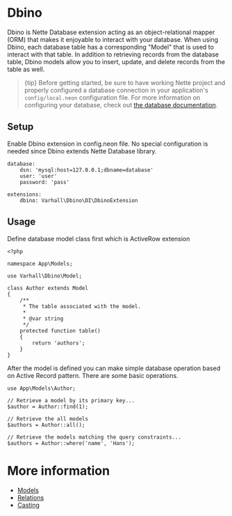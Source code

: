 # Dbino

Dbino is Nette Database extension acting as an object-relational mapper (ORM) that makes it enjoyable to interact with your database. When using Dbino, each database table has a corresponding "Model" that is used to interact with that table. In addition to retrieving records from the database table, Dbino models allow you to insert, update, and delete records from the table as well.

> {tip} Before getting started, be sure to have working Nette project and properly configured a database connection in your application's `config/local.neon` configuration file. For more information on configuring your database, check out [the database documentation](https://doc.nette.org/en/3.1/database).

## Setup

Enable Dbino extension in config.neon file. No special configuration is needed since Dbino extends Nette Database library.

    database:
        dsn: 'mysql:host=127.0.0.1;dbname=database'
        user: 'user'
        password: 'pass'

    extensions:
        dbino: Varhall\Dbino\DI\DbinoExtension

## Usage

Define database model class first which is ActiveRow extension

    <?php

    namespace App\Models;

    use Varhall\Dbino\Model;

    class Author extends Model
    {
        /**
         * The table associated with the model.
         *
         * @var string
         */
        protected function table()
        {
            return 'authors';
        }
    }

After the model is defined you can make simple database operation based on Active Record pattern. There are some basic operations.

    use App\Models\Author;

    // Retrieve a model by its primary key...
    $author = Author::find(1);

    // Retrieve the all models
    $authors = Author::all();

    // Retrieve the models matching the query constraints...
    $authors = Author::where('name', 'Hans');

# More information

- [Models](models.md)
- [Relations](relations.md)
- [Casting](casting.md)
